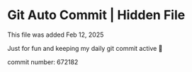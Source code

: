 # Git Auto Commit | Hidden File

This file was added Feb 12, 2025

Just for fun and keeping my daily git commit active 🤪

commit number: 672182
